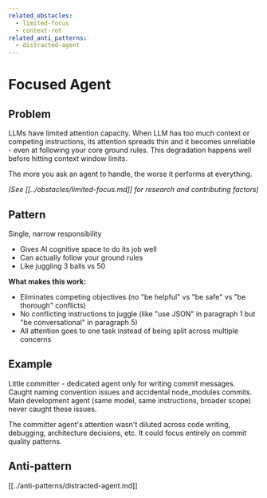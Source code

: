 ```yaml
---
related_obstacles:
  - limited-focus
  - context-rot
related_anti_patterns:
  - distracted-agent
---
```


# Focused Agent

## Problem
LLMs have limited attention capacity. When LLM has too much context or competing instructions, its attention spreads thin and it becomes unreliable - even at following your core ground rules. This degradation happens well before hitting context window limits.

The more you ask an agent to handle, the worse it performs at everything.

_(See [[../obstacles/limited-focus.md]] for research and contributing factors)_

## Pattern
Single, narrow responsibility
- Gives AI cognitive space to do its job well
- Can actually follow your ground rules
- Like juggling 3 balls vs 50

**What makes this work:**
- Eliminates competing objectives (no "be helpful" vs "be safe" vs "be thorough" conflicts)
- No conflicting instructions to juggle (like "use JSON" in paragraph 1 but "be conversational" in paragraph 5)
- All attention goes to one task instead of being split across multiple concerns

## Example
Little committer - dedicated agent only for writing commit messages. Caught naming convention issues and accidental node_modules commits. Main development agent (same model, same instructions, broader scope) never caught these issues.

The committer agent's attention wasn't diluted across code writing, debugging, architecture decisions, etc. It could focus entirely on commit quality patterns.

## Anti-pattern
[[../anti-patterns/distracted-agent.md]]